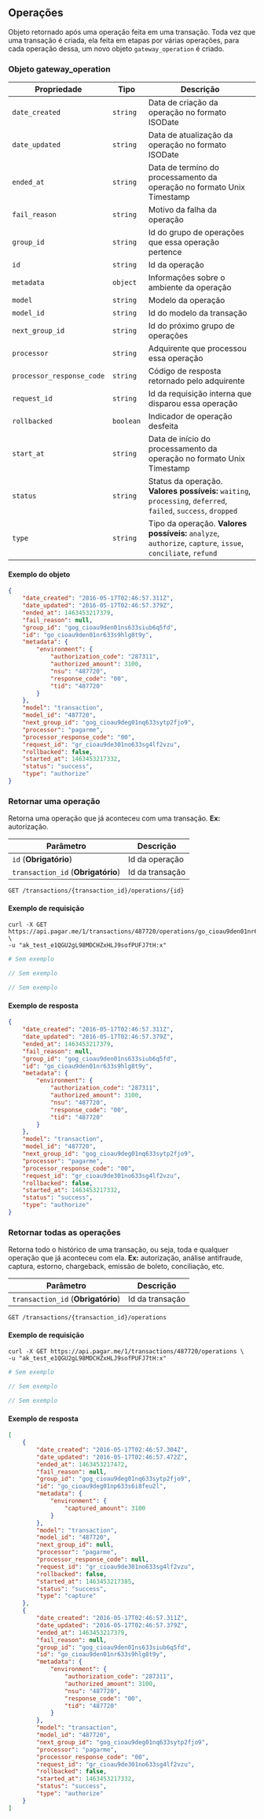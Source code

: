## Operações

Objeto retornado após uma operação feita em uma transação. Toda vez que uma transação é criada, ela feita em etapas por várias operações, para cada operação dessa, um novo objeto `gateway_operation` é criado.

### Objeto gateway_operation

Propriedade | Tipo | Descrição
---|---|---
`date_created` | `string` | Data de criação da operação no formato ISODate
`date_updated` | `string` | Data de atualização da operação no formato ISODate
`ended_at` | `string` | Data de termíno do processamento da operação no formato Unix Timestamp
`fail_reason` | `string` | Motivo da falha da operação
`group_id` | `string` | Id do grupo de operações que essa operação pertence
`id` | `string` | Id da operação
`metadata` | `object` | Informações sobre o ambiente da operação
`model` | `string` | Modelo da operação
`model_id` | `string` | Id do modelo da transação
`next_group_id` | `string` | Id do próximo grupo de operações
`processor` | `string` | Adquirente que processou essa operação
`processor_response_code` | `string` | Código de resposta retornado pelo adquirente
`request_id` | `string` | Id da requisição interna que disparou essa operação
`rollbacked` | `boolean` | Indicador de operação desfeita
`start_at` | `string` | Data de início do processamento da operação no formato Unix Timestamp
`status` | `string` | Status da operação. **Valores possíveis:** `waiting`, `processing`, `deferred`, `failed`, `success`, `dropped`
`type` | `string` | Tipo da operação. **Valores possíveis:** `analyze`, `authorize`, `capture`, `issue`, `conciliate`, `refund`

#### Exemplo do objeto

```json
{
    "date_created": "2016-05-17T02:46:57.311Z",
    "date_updated": "2016-05-17T02:46:57.379Z",
    "ended_at": 1463453217379,
    "fail_reason": null,
    "group_id": "gog_cioau9den01ns633siub6q5fd",
    "id": "go_cioau9den01nr633s9hlg8t9y",
    "metadata": {
        "environment": {
            "authorization_code": "287311",
            "authorized_amount": 3100,
            "nsu": "487720",
            "response_code": "00",
            "tid": "487720"
        }
    },
    "model": "transaction",
    "model_id": "487720",
    "next_group_id": "gog_cioau9deg01nq633sytp2fjo9",
    "processor": "pagarme",
    "processor_response_code": "00",
    "request_id": "gr_cioau9de301no633sg4lf2vzu",
    "rollbacked": false,
    "started_at": 1463453217332,
    "status": "success",
    "type": "authorize"
}
```

### Retornar uma operação

Retorna uma operação que já aconteceu com uma transação.
**Ex:** autorização.

Parâmetro | Descrição
---|---
`id` (**Obrigatório**) | Id da operação
`transaction_id` (**Obrigatório**) | Id da transação

```endpoint
GET /transactions/{transaction_id}/operations/{id}
```

#### Exemplo de requisição

```curl
curl -X GET https://api.pagar.me/1/transactions/487720/operations/go_cioau9den01nr633s9hlg8t9y \
-u "ak_test_e1QGU2gL98MDCHZxHLJ9sofPUFJ7tH:x"
```

```ruby
# Sem exemplo
```

```php
// Sem exemplo
```

```csharp
// Sem exemplo
```

#### Exemplo de resposta

```json
{
    "date_created": "2016-05-17T02:46:57.311Z",
    "date_updated": "2016-05-17T02:46:57.379Z",
    "ended_at": 1463453217379,
    "fail_reason": null,
    "group_id": "gog_cioau9den01ns633siub6q5fd",
    "id": "go_cioau9den01nr633s9hlg8t9y",
    "metadata": {
        "environment": {
            "authorization_code": "287311",
            "authorized_amount": 3100,
            "nsu": "487720",
            "response_code": "00",
            "tid": "487720"
        }
    },
    "model": "transaction",
    "model_id": "487720",
    "next_group_id": "gog_cioau9deg01nq633sytp2fjo9",
    "processor": "pagarme",
    "processor_response_code": "00",
    "request_id": "gr_cioau9de301no633sg4lf2vzu",
    "rollbacked": false,
    "started_at": 1463453217332,
    "status": "success",
    "type": "authorize"
}
```

### Retornar todas as operações

Retorna todo o histórico de uma transação, ou seja, toda e qualquer operação que já aconteceu com ela. 
**Ex:** autorização, análise antifraude, captura, estorno, chargeback, emissão de boleto, conciliação, etc.

Parâmetro | Descrição
---|---
`transaction_id` (**Obrigatório**) | Id da transação

```endpoint
GET /transactions/{transaction_id}/operations
```

#### Exemplo de requisição

```curl
curl -X GET https://api.pagar.me/1/transactions/487720/operations \
-u "ak_test_e1QGU2gL98MDCHZxHLJ9sofPUFJ7tH:x"
```

```ruby
# Sem exemplo
```

```php
// Sem exemplo
```

```csharp
// Sem exemplo
```

#### Exemplo de resposta

```json
[
    {
        "date_created": "2016-05-17T02:46:57.304Z",
        "date_updated": "2016-05-17T02:46:57.472Z",
        "ended_at": 1463453217472,
        "fail_reason": null,
        "group_id": "gog_cioau9deg01nq633sytp2fjo9",
        "id": "go_cioau9deg01np633s6i8feu2l",
        "metadata": {
            "environment": {
                "captured_amount": 3100
            }
        },
        "model": "transaction",
        "model_id": "487720",
        "next_group_id": null,
        "processor": "pagarme",
        "processor_response_code": null,
        "request_id": "gr_cioau9de301no633sg4lf2vzu",
        "rollbacked": false,
        "started_at": 1463453217385,
        "status": "success",
        "type": "capture"
    },
    {
        "date_created": "2016-05-17T02:46:57.311Z",
        "date_updated": "2016-05-17T02:46:57.379Z",
        "ended_at": 1463453217379,
        "fail_reason": null,
        "group_id": "gog_cioau9den01ns633siub6q5fd",
        "id": "go_cioau9den01nr633s9hlg8t9y",
        "metadata": {
            "environment": {
                "authorization_code": "287311",
                "authorized_amount": 3100,
                "nsu": "487720",
                "response_code": "00",
                "tid": "487720"
            }
        },
        "model": "transaction",
        "model_id": "487720",
        "next_group_id": "gog_cioau9deg01nq633sytp2fjo9",
        "processor": "pagarme",
        "processor_response_code": "00",
        "request_id": "gr_cioau9de301no633sg4lf2vzu",
        "rollbacked": false,
        "started_at": 1463453217332,
        "status": "success",
        "type": "authorize"
    }
]
```
